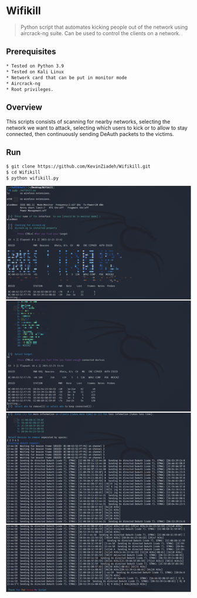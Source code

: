 # Wifikill

> Python script that automates kicking people out of the network using aircrack-ng suite. Can be used to control the clients on a network.

## Prerequisites

```
* Tested on Python 3.9
* Tested on Kali Linux
* Network card that can be put in monitor mode
* Aircrack-ng
* Root privileges.
```

## Overview
This scripts consists of scanning for nearby networks, selecting the network we want to attack, selecting which users to kick or to allow to stay connected, then continuously sending DeAuth packets to the victims. 

## Run
```
$ git clone https://github.com/KevinZiadeh/Wifikill.git
$ cd Wifikill
$ python wifikill.py
```

![](res/1.png)
![](res/2.png)
![](res/3.png)
![](res/4.png)